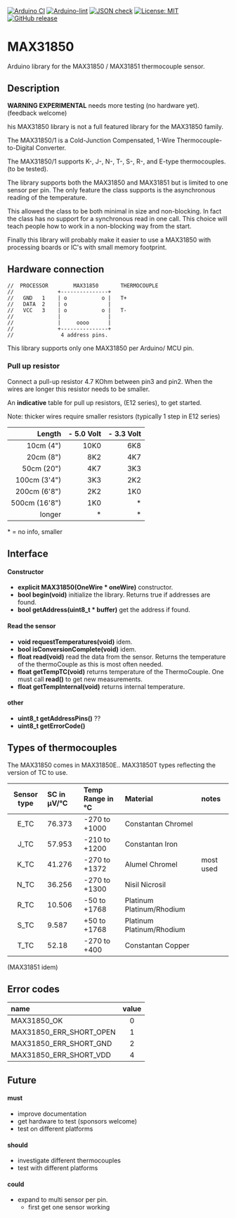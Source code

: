 
[![Arduino CI](https://github.com/RobTillaart/MAX31850/workflows/Arduino%20CI/badge.svg)](https://github.com/marketplace/actions/arduino_ci)
[![Arduino-lint](https://github.com/RobTillaart/MAX31850/actions/workflows/arduino-lint.yml/badge.svg)](https://github.com/RobTillaart/MAX14661/actions/workflows/arduino-lint.yml)
[![JSON check](https://github.com/RobTillaart/MAX31850/actions/workflows/jsoncheck.yml/badge.svg)](https://github.com/RobTillaart/MAX14661/actions/workflows/jsoncheck.yml)
[![License: MIT](https://img.shields.io/badge/license-MIT-green.svg)](https://github.com/RobTillaart/MAX31850/blob/master/LICENSE)
[![GitHub release](https://img.shields.io/github/release/RobTillaart/MAX31850.svg?maxAge=3600)](https://github.com/RobTillaart/MAX31850/releases)

# MAX31850

Arduino library for the MAX31850 / MAX31851 thermocouple sensor.

## Description

**WARNING EXPERIMENTAL** needs more testing (no hardware yet).
(feedback welcome)

his MAX31850 library is not a full featured library for the MAX31850 family.

The MAX31850/1 is a Cold-Junction Compensated, 1-Wire Thermocouple-to-Digital Converter.

The MAX31850/1 supports K-, J-, N-, T-, S-, R-, and E-type thermocouples. (to be tested).

The library supports both the MAX31850 and MAX31851 but is limited to one sensor per pin.
The only feature the class supports is the asynchronous reading of the temperature.

This allowed the class to be both minimal in size and non-blocking. 
In fact the class has no support for a synchronous read in one call. 
This choice will teach people how to work in a non-blocking way from the start.

Finally this library will probably make it easier to use a MAX31850 with processing 
boards or IC's with small memory footprint.


## Hardware connection

```
//  PROCESSOR        MAX31850       THERMOCOUPLE
//              +---------------+
//   GND   1    | o           o |   T+
//   DATA  2    | o             |
//   VCC   3    | o           o |   T-
//              |               |
//              |     oooo      |
//              +---------------+
//               4 address pins.
```

This library supports only one MAX31850 per Arduino/ MCU pin.


### Pull up resistor

Connect a pull-up resistor 4.7 KOhm between pin3 and pin2. 
When the wires are longer this resistor needs to be smaller. 

An **indicative** table for pull up resistors, (E12 series), to get started.

Note: thicker wires require smaller resistors (typically 1 step in E12 series) 

| Length        | - 5.0 Volt  | - 3.3 Volt |
|--------------:|------------:|----------:|
| 10cm (4")     | 10K0  | 6K8 |
| 20cm (8")     |  8K2  | 4K7 |
| 50cm (20")    |  4K7  | 3K3 | 
| 100cm (3'4")  |  3K3  | 2K2 | 
| 200cm (6'8")  |  2K2  | 1K0 | 
| 500cm (16'8") |  1K0  | \*  |  
| longer        |    *  | \*  |

\* = no info, smaller 


## Interface

#### Constructor

- **explicit MAX31850(OneWire \* oneWire)** constructor.
- **bool begin(void)** initialize the library.
Returns true if addresses are found.
- **bool getAddress(uint8_t \* buffer)** get the address if found.

#### Read the sensor
- **void requestTemperatures(void)** idem.
- **bool isConversionComplete(void)** idem.
- **float read(void)** read the data from the sensor.
Returns the temperature of the thermoCouple as this is most often needed.
- **float getTempTC(void)** returns temperature of the ThermoCouple.
One must call **read()** to get new measurements.
- **float getTempInternal(void)** returns internal temperature.

#### other
- **uint8_t getAddressPins()** ??
- **uint8_t getErrorCode()**


## Types of thermocouples

The MAX31850 comes in MAX31850E.. MAX31850T types reflecting the version of TC to use.


| Sensor type | SC in µV/°C | Temp Range in °C | Material                  |  notes     |
|:-----------:|:------------|:-----------------|:--------------------------|:-----------|
|   E_TC      |    76.373   |   -270 to +1000  | Constantan Chromel        |
|   J_TC      |    57.953   |   -210 to +1200  | Constantan Iron           |
|   K_TC      |    41.276   |   -270 to +1372  | Alumel Chromel            | most used  |
|   N_TC      |    36.256   |   -270 to +1300  | Nisil Nicrosil            |
|   R_TC      |    10.506   |    -50 to +1768  | Platinum Platinum/Rhodium |
|   S_TC      |     9.587   |    +50 to +1768  | Platinum Platinum/Rhodium |
|   T_TC      |    52.18    |   -270 to +400   | Constantan Copper         |

(MAX31851 idem)


## Error codes

|  name                     |  value  |
|:--------------------------|:-------:|
| MAX31850_OK               |    0    |
| MAX31850_ERR_SHORT_OPEN   |    1    |
| MAX31850_ERR_SHORT_GND    |    2    |
| MAX31850_ERR_SHORT_VDD    |    4    |


## Future

#### must
- improve documentation
- get hardware to test (sponsors welcome)
- test on different platforms


#### should
- investigate different thermocouples 
- test with different platforms


#### could
- expand to multi sensor per pin. 
  - first get one sensor working


